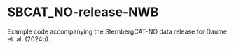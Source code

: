 # SBCAT_NO-release-NWB
Example code accompanying the SternbergCAT-NO data release for Daume et. al. (2024b).
